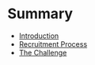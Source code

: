 # Summary

* [Introduction](README.md)
* [Recruitment Process](chapter1.md)
* [The Challenge](the-challenge.md)

